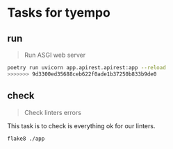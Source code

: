 # Tasks for tyempo

## run

> Run ASGI web server

~~~sh
poetry run uvicorn app.apirest.apirest:app --reload
>>>>>>> 9d3300ed35688ceb622f0ade1b37250b833b9de0
~~~

## check

> Check linters errors

This task is to check is everything ok for our linters.

~~~sh
flake8 ./app
~~~
